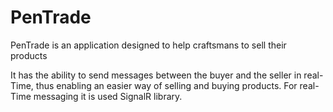 # PenTrade
 PenTrade is an application designed to help craftsmans to sell their products
 
 
 It has the ability to send messages between the buyer and the seller in real-Time, thus enabling an easier way of selling and buying products.
 For real-Time messaging it is used SignalR library.
